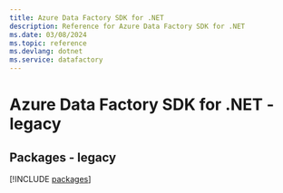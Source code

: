 ```yaml
---
title: Azure Data Factory SDK for .NET
description: Reference for Azure Data Factory SDK for .NET
ms.date: 03/08/2024
ms.topic: reference
ms.devlang: dotnet
ms.service: datafactory
---
```

# Azure Data Factory SDK for .NET - legacy
## Packages - legacy
[!INCLUDE [packages](data-factory-index.md)]